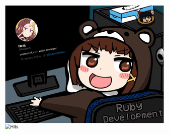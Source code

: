 ![faraj](https://github.com/faraaj/faraaj/blob/master/fraj-0.png)
![Hits](https://hitcounter.pythonanywhere.com/count/tag.svg?url=https%3A%2F%2Fgithub.com%2Falii)
